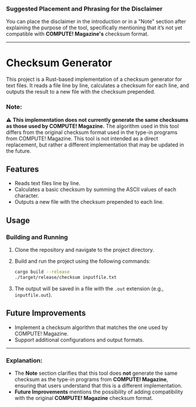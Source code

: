 ### Suggested Placement and Phrasing for the Disclaimer

You can place the disclaimer in the introduction or in a "Note" section after explaining the purpose of the tool, specifically mentioning that it’s not yet compatible with **COMPUTE! Magazine's** checksum format.

---

# Checksum Generator

This project is a Rust-based implementation of a checksum generator for text files. It reads a file line by line, calculates a checksum for each line, and outputs the result to a new file with the checksum prepended.

### Note:
⚠️ **This implementation does not currently generate the same checksums as those used by COMPUTE! Magazine.** The algorithm used in this tool differs from the original checksum format used in the type-in programs from COMPUTE! Magazine. This tool is not intended as a direct replacement, but rather a different implementation that may be updated in the future.

## Features
- Reads text files line by line.
- Calculates a basic checksum by summing the ASCII values of each character.
- Outputs a new file with the checksum prepended to each line.

## Usage

### Building and Running
1. Clone the repository and navigate to the project directory.
2. Build and run the project using the following commands:
   ```bash
   cargo build --release
   ./target/release/checksum inputfile.txt
   ```

3. The output will be saved in a file with the `.out` extension (e.g., `inputfile.out`).

## Future Improvements
- Implement a checksum algorithm that matches the one used by COMPUTE! Magazine.
- Support additional configurations and output formats.

---

### Explanation:
- The **Note** section clarifies that this tool does **not** generate the same checksum as the type-in programs from **COMPUTE! Magazine**, ensuring that users understand that this is a different implementation.
- **Future Improvements** mentions the possibility of adding compatibility with the original **COMPUTE! Magazine** checksum format.